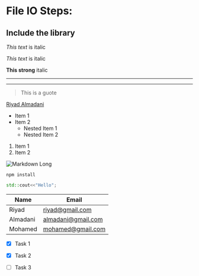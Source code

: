 # File IO Steps:


## Include the library
*This text* is italic

_This text_ is italic 

**This strong** italic 

___
---

> This is a guote

<!--Links-->
[Riyad Almadani](https://twitter.com/RiyadElmadani "Riyad Almadani")

<!-- UL -->
* Item 1
* Item 2
    * Nested Item 1
    * Nested Item 2

<!-- OL -->
1. Item 1
1. Item 2 


<!-- Images -->
![Markdown Long](https://markdown-here.com/img/icon256.png)

<!-- Code Block -->

```
npm install 
```

```cpp
std::cout<<"Hello";
```

| Name  | Email           |
|-----  |---------------- |
| Riyad | riyad@gmail.com |
| Almadani | almadani@gmail.com |
| Mohamed | mohamed@gmail.com |

<!-- Task List -->
* [x] Task 1
* [x] Task 2
* [ ] Task 3


